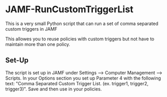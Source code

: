 # JAMF-RunCustomTriggerList

This is a very small Python script that can run a set of comma separated custom triggers in JAMF

This allowes you to reuse policies with custom triggers but not have to maintain more than one policy.


## Set-Up

The script is set up in JAMF under Settings --> Computer Management --> Scripts. In your Options section you set up Parameter 4 with the following text: "Comma Separated Custom Trigger List. (ex. trigger1, trigger2, trigger3)". Save and then use in your policies.

